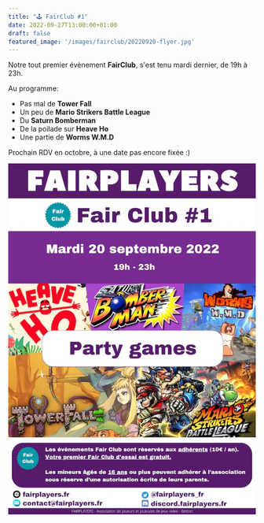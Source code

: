 ```yaml
---
title: "🕹️ FairClub #1"
date: 2022-09-27T13:00:00+01:00
draft: false
featured_image: '/images/fairclub/20220920-flyer.jpg'
---
```


Notre tout premier évènement **FairClub**, s'est tenu mardi dernier, de 19h à 23h.

Au programme:

- Pas mal de **Tower Fall**
- Un peu de **Mario Strikers Battle League**
- Du **Saturn Bomberman**
- De la poilade sur **Heave Ho**
- Une partie de **Worms W.M.D**

Prochain RDV en octobre, à une date pas encore fixée :)

![Flyer](/images/fairclub/20220920-flyer.jpg)
